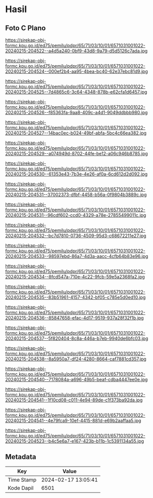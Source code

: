 # Hasil

## Foto C Plano

https://sirekap-obj-formc.kpu.go.id/ed75/pemilu/pdpr/65/71/03/10/01/6571031001022-20240215-204522--a4d5a240-0bf9-43d8-9a79-d5d5126c7ada.jpg

https://sirekap-obj-formc.kpu.go.id/ed75/pemilu/pdpr/65/71/03/10/01/6571031001022-20240215-204524--000ef2b4-aa95-4bea-bc40-62e37ebc81d9.jpg

https://sirekap-obj-formc.kpu.go.id/ed75/pemilu/pdpr/65/71/03/10/01/6571031001022-20240215-204525--7d4865c6-3c64-4348-878b-e62cfa1d6457.jpg

https://sirekap-obj-formc.kpu.go.id/ed75/pemilu/pdpr/65/71/03/10/01/6571031001022-20240215-204526--f85363fa-9aa8-409c-a4d1-9049ddbbb980.jpg

https://sirekap-obj-formc.kpu.go.id/ed75/pemilu/pdpr/65/71/03/10/01/6571031001022-20240215-204527--14bac0ec-b024-49bf-abfa-5bc4c66ea382.jpg

https://sirekap-obj-formc.kpu.go.id/ed75/pemilu/pdpr/65/71/03/10/01/6571031001022-20240215-204529--a074949d-8702-44fe-be12-a06c946b8785.jpg

https://sirekap-obj-formc.kpu.go.id/ed75/pemilu/pdpr/65/71/03/10/01/6571031001022-20240215-204530--61353e43-7b3e-4e26-af0a-6cd612d2d092.jpg

https://sirekap-obj-formc.kpu.go.id/ed75/pemilu/pdpr/65/71/03/10/01/6571031001022-20240215-204531--37002373-dfbf-4458-b56a-0f9804b3889c.jpg

https://sirekap-obj-formc.kpu.go.id/ed75/pemilu/pdpr/65/71/03/10/01/6571031001022-20240215-204531--96cdf602-ccd0-4329-a78e-27855499011c.jpg

https://sirekap-obj-formc.kpu.go.id/ed75/pemilu/pdpr/65/71/03/10/01/6571031001022-20240215-204532--bc7d7810-0736-4509-95d3-c68672211e27.jpg

https://sirekap-obj-formc.kpu.go.id/ed75/pemilu/pdpr/65/71/03/10/01/6571031001022-20240215-204533--98597ebd-86a7-4d3a-aacc-4cfb64b83e96.jpg

https://sirekap-obj-formc.kpu.go.id/ed75/pemilu/pdpr/65/71/03/10/01/6571031001022-20240215-204534--8fcd547a-710e-4c22-9fcb-59e5a2368fa2.jpg

https://sirekap-obj-formc.kpu.go.id/ed75/pemilu/pdpr/65/71/03/10/01/6571031001022-20240215-204535--83b51961-4157-4342-bf05-c785e5d0ed10.jpg

https://sirekap-obj-formc.kpu.go.id/ed75/pemilu/pdpr/65/71/03/10/01/6571031001022-20240215-204536--85847658-efac-4d17-9519-937a28f32f1b.jpg

https://sirekap-obj-formc.kpu.go.id/ed75/pemilu/pdpr/65/71/03/10/01/6571031001022-20240215-204537--5f820404-8c8a-446a-b7eb-9940de6bfc03.jpg

https://sirekap-obj-formc.kpu.go.id/ed75/pemilu/pdpr/65/71/03/10/01/6571031001022-20240215-204538--8a5950a7-df24-4280-8664-caf7881cd357.jpg

https://sirekap-obj-formc.kpu.go.id/ed75/pemilu/pdpr/65/71/03/10/01/6571031001022-20240215-204540--7178084a-a696-49b5-beaf-cdba4447ee0e.jpg

https://sirekap-obj-formc.kpu.go.id/ed75/pemilu/pdpr/65/71/03/10/01/6571031001022-20240215-204541--1f10cd08-c011-4e94-89de-c1f373ba92da.jpg

https://sirekap-obj-formc.kpu.go.id/ed75/pemilu/pdpr/65/71/03/10/01/6571031001022-20240215-204541--4e79fca9-10ef-4415-881d-e69b2aaffaa5.jpg

https://sirekap-obj-formc.kpu.go.id/ed75/pemilu/pdpr/65/71/03/10/01/6571031001022-20240215-204523--b4c5e6a7-e167-423b-b11b-1c5391134a55.jpg


## Metadata

| Key        | Value               |
| ---------- | ------------------- |
| Time Stamp | 2024-02-17 13:05:41 |
| Kode Dapil | 6501                |



